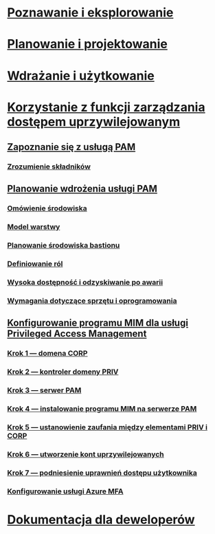 # [Poznawanie i eksplorowanie](/microsoft-identity-manager/understand-explore/microsoft-identity-manager-2016)
# [Planowanie i projektowanie](/microsoft-identity-manager/plan-design/microsoft-identity-manager-2016-supported-platforms)
# [Wdrażanie i użytkowanie](/microsoft-identity-manager/deploy-use/microsoft-identity-manager-deploy)
# [Korzystanie z funkcji zarządzania dostępem uprzywilejowanym](privileged-identity-management-for-active-directory-domain-services.md)
## [Zapoznanie się z usługą PAM](privileged-identity-management-for-active-directory-domain-services.md)
### [Zrozumienie składników](principles-of-operation.md)
## [Planowanie wdrożenia usługi PAM](environment-overview.md)
### [Omówienie środowiska](environment-overview.md)
### [Model warstwy](tier-model-for-partitioning-administrative-privileges.md)
### [Planowanie środowiska bastionu](planning-bastion-environment.md)
### [Definiowanie ról](defining-roles-for-pam.md)
### [Wysoka dostępność i odzyskiwanie po awarii](high-availability-disaster-recovery-considerations-bastion-environment.md)
### [Wymagania dotyczące sprzętu i oprogramowania](hardware-software-requirements.md)
## [Konfigurowanie programu MIM dla usługi Privileged Access Management](configuring-mim-environment-for-pam.md)
### [Krok 1 — domena CORP](step-1-prepare-corp-domain.md)
### [Krok 2 — kontroler domeny PRIV](step-2-prepare-priv-domain-controller.md)
### [Krok 3 — serwer PAM](step-3-prepare-pam-server.md)
### [Krok 4 — instalowanie programu MIM na serwerze PAM](step-4-install-mim-components-on-pam-server.md)
### [Krok 5 — ustanowienie zaufania między elementami PRIV i CORP](step-5-establish-trust-between-priv-corp-forests.md)
### [Krok 6 — utworzenie kont uprzywilejowanych](step-6-transition-group-to-pam.md)
### [Krok 7 — podniesienie uprawnień dostępu użytkownika](step-7-elevate-user-access.md)
### [Konfigurowanie usługi Azure MFA](use-azure-mfa-for-activation.md)
# [Dokumentacja dla deweloperów](/microsoft-identity-manager/reference/microsoft-identity-manager-2016-developer-reference)


<!--HONumber=Jul16_HO3-->


